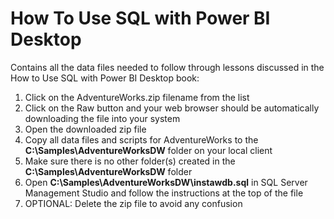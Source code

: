 # How To Use SQL with Power BI Desktop
Contains all the data files needed to follow through lessons discussed in the How to Use SQL with Power BI Desktop book:
1. Click on the AdventureWorks.zip filename from the list
2. Click on the Raw button and your web browser should be automatically downloading the file into your system
3. Open the downloaded zip file
4. Copy all data files and scripts for AdventureWorks to the **C:\Samples\AdventureWorksDW** folder on your local client
5. Make sure there is no other folder(s) created in the **C:\Samples\AdventureWorksDW** folder
6. Open **C:\Samples\AdventureWorksDW\instawdb.sql** in SQL Server Management Studio and follow the instructions at the top of the file
7. OPTIONAL: Delete the zip file to avoid any confusion

